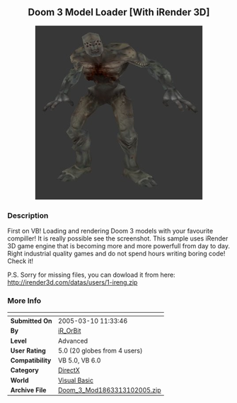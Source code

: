 ﻿<div align="center">

## Doom 3 Model Loader \[With iRender 3D\]

<img src="PIC2005310144345841.jpg">
</div>

### Description

First on VB! Loading and rendering Doom 3 models with your favourite compiller! It is really possible see the screenshot. This sample uses iRender 3D game engine that is becoming more and more powerfull from day to day. Right industrial quality games and do not spend hours writing boring code! Check it!

P.S. Sorry for missing files, you can dowload it from here: http://irender3d.com/datas/users/1-ireng.zip
 
### More Info
 


<span>             |<span>
---                |---
**Submitted On**   |2005-03-10 11:33:46
**By**             |[iR\_OrBit](https://github.com/Planet-Source-Code/PSCIndex/blob/master/ByAuthor/ir-orbit.md)
**Level**          |Advanced
**User Rating**    |5.0 (20 globes from 4 users)
**Compatibility**  |VB 5\.0, VB 6\.0
**Category**       |[DirectX](https://github.com/Planet-Source-Code/PSCIndex/blob/master/ByCategory/directx__1-44.md)
**World**          |[Visual Basic](https://github.com/Planet-Source-Code/PSCIndex/blob/master/ByWorld/visual-basic.md)
**Archive File**   |[Doom\_3\_Mod1863313102005\.zip](https://github.com/Planet-Source-Code/ir-orbit-doom-3-model-loader-with-irender-3d__1-59410/archive/master.zip)








